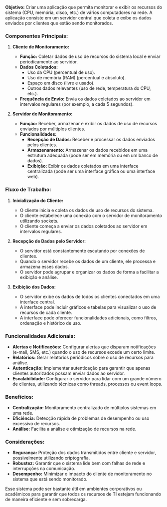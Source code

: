 
**Objetivo:** Criar uma aplicação que permita monitorar e exibir os recursos do sistema (CPU, memória, disco, etc.) de vários computadores na rede. A aplicação consiste em um servidor central que coleta e exibe os dados enviados por clientes que estão sendo monitorados.

### Componentes Principais:

1. **Cliente de Monitoramento:**
    
    - **Função:** Coletar dados de uso de recursos do sistema local e enviar periodicamente ao servidor.
    - **Dados Coletados:**
        - Uso da CPU (percentual de uso).
        - Uso de memória (RAM) (percentual e absoluto).
        - Espaço em disco (livre e usado).
        - Outros dados relevantes (uso de rede, temperatura do CPU, etc.).
    - **Frequência de Envio:** Envia os dados coletados ao servidor em intervalos regulares (por exemplo, a cada 5 segundos).
2. **Servidor de Monitoramento:**
    
    - **Função:** Receber, armazenar e exibir os dados de uso de recursos enviados por múltiplos clientes.
    - **Funcionalidades:**
        - **Recepção de Dados:** Receber e processar os dados enviados pelos clientes.
        - **Armazenamento:** Armazenar os dados recebidos em uma estrutura adequada (pode ser em memória ou em um banco de dados).
        - **Exibição:** Exibir os dados coletados em uma interface centralizada (pode ser uma interface gráfica ou uma interface web).

### Fluxo de Trabalho:

1. **Inicialização do Cliente:**
    
    - O cliente inicia e coleta os dados de uso de recursos do sistema.
    - O cliente estabelece uma conexão com o servidor de monitoramento utilizando sockets.
    - O cliente começa a enviar os dados coletados ao servidor em intervalos regulares.
2. **Recepção de Dados pelo Servidor:**
    
    - O servidor está constantemente escutando por conexões de clientes.
    - Quando o servidor recebe os dados de um cliente, ele processa e armazena esses dados.
    - O servidor pode agrupar e organizar os dados de forma a facilitar a exibição e análise.
3. **Exibição dos Dados:**
    
    - O servidor exibe os dados de todos os clientes conectados em uma interface central.
    - A interface pode incluir gráficos e tabelas para visualizar o uso de recursos de cada cliente.
    - A interface pode oferecer funcionalidades adicionais, como filtros, ordenação e histórico de uso.

### Funcionalidades Adicionais:

- **Alertas e Notificações:** Configurar alertas que disparam notificações (e-mail, SMS, etc.) quando o uso de recursos excede um certo limite.
- **Relatórios:** Gerar relatórios periódicos sobre o uso de recursos para análise.
- **Autenticação:** Implementar autenticação para garantir que apenas clientes autorizados possam enviar dados ao servidor.
- **Escalabilidade:** Configurar o servidor para lidar com um grande número de clientes, utilizando técnicas como threads, processos ou event loops.

### Benefícios:

- **Centralização:** Monitoramento centralizado de múltiplos sistemas em uma rede.
- **Eficiência:** Detecção rápida de problemas de desempenho ou uso excessivo de recursos.
- **Análise:** Facilita a análise e otimização de recursos na rede.

### Considerações:

- **Segurança:** Proteção dos dados transmitidos entre cliente e servidor, possivelmente utilizando criptografia.
- **Robustez:** Garantir que o sistema lide bem com falhas de rede e interrupções na comunicação.
- **Desempenho:** Minimizar o impacto do cliente de monitoramento no sistema que está sendo monitorado.

Esse sistema pode ser bastante útil em ambientes corporativos ou acadêmicos para garantir que todos os recursos de TI estejam funcionando de maneira eficiente e sem sobrecarga.
